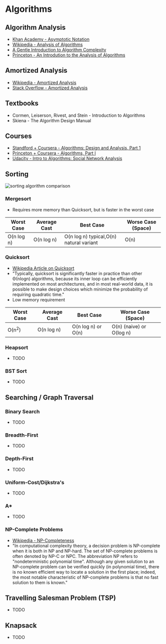 # Algorithms

## Algorithm Analysis
* [Khan Academy - Asymptotic Notation](https://www.khanacademy.org/computing/computer-science/algorithms/asymptotic-notation/a/asymptotic-notation)
* [Wikipedia - Analysis of Algorithms](https://en.wikipedia.org/wiki/Analysis_of_algorithms)
* [A Gentle Introduction to Algorithm Complexity](http://discrete.gr/complexity/)
* [Princeton - An Introdution to the Analysis of Algorithms](http://aofa.cs.princeton.edu/home/)

## Amortized Analysis
* [Wikipedia - Amortized Analysis](https://en.wikipedia.org/wiki/Amortized_analysis)
* [Stack Overflow - Amortized Analysis](http://stackoverflow.com/questions/11102585/what-is-amortized-analysis-of-algorithms)

## Textbooks
* Cormen, Leiserson, Rivest, and Stein - Introduction to Algorithms
* Skiena - The Algorithm Design Manual

## Courses
* [Standford + Coursera - Algorithms: Design and Analysis, Part 1](https://www.coursera.org/course/algo)
* [Princeton + Coursera - Algorithms, Part I](https://www.coursera.org/course/algs4partI)
* [Udacity - Intro to Algorithms: Social Network Analysis](https://www.udacity.com/course/intro-to-algorithms--cs215)

## Sorting
![sorting algorithm comparison](https://d262ilb51hltx0.cloudfront.net/max/800/1*w3vKy_JFKd50dixxFkpPPg.png)

### Mergesort
  * Requires more memory than Quicksort, but is faster in the worst case

| Worst Case | Average Cast | Best Case                               | Worse Case (Space) |
|------------|--------------|-----------------------------------------|--------------------|
| O(n log n) | O(n log n)   | O(n log n) typical,O(n) natural variant | O(n)               |

### Quicksort
 * [Wikipedia Article on Quicksort](https://en.wikipedia.org/wiki/Quicksort)
 * "Typically, quicksort is significantly faster in practice than other Θ(nlogn) algorithms, because its inner loop can be efficiently implemented on most architectures, and in most real-world data, it is possible to make design choices which minimize the probability of requiring quadratic time."
 * Low memory requirement

| Worst Case       | Average Cast | Best Case          | Worse Case (Space)       |
|------------------|--------------|--------------------|--------------------------|
| O(n<sup>2</sup>) | O(n log n)   | O(n log n) or O(n) | O(n) (naive) or O(log n) |

### Heapsort
* TODO

### BST Sort
* TODO

## Searching / Graph Traversal

### Binary Search
* TODO

### Breadth-First
* TODO

### Depth-First
* TODO

### Uniform-Cost/Dijkstra's
* TODO

### A*
* TODO

### NP-Complete Problems
* [Wikipedia - NP-Completeness](https://en.wikipedia.org/wiki/NP-completeness)
* "In computational complexity theory, a decision problem is NP-complete when it is both in NP and NP-hard. The set of NP-complete problems is often denoted by NP-C or NPC. The abbreviation NP refers to "nondeterministic polynomial time". Although any given solution to an NP-complete problem can be verified quickly (in polynomial time), there is no known efficient way to locate a solution in the first place; indeed, the most notable characteristic of NP-complete problems is that no fast solution to them is known."

## Travelling Salesman Problem (TSP)
* TODO

## Knapsack
* TODO
